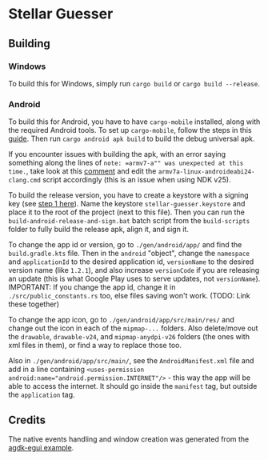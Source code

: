 # Stellar Guesser

## Building
### Windows
To build this for Windows, simply run `cargo build` or `cargo build --release`.

### Android
To build this for Android, you have to have `cargo-mobile` installed, along with the required Android tools. To set up `cargo-mobile`, follow the steps in this [guide](https://hackmd.io/XIcEwk4GSxy8APZhSa0UnA). Then run `cargo android apk build` to build the debug universal apk.

If you encounter issues with building the apk, with an error saying something along the lines of `note: =armv7-a"" was unexpected at this time.`, take look at this [comment](https://github.com/android/ndk/issues/1856#issuecomment-1542248775) and edit the `armv7a-linux-androideabi24-clang.cmd` script accordingly (this is an issue when using NDK v25).

To build the release version, you have to create a keystore with a signing key (see [step 1 here](https://stackoverflow.com/a/40064199)). Name the keystore `stellar-guesser.keystore` and place it to the root of the project (next to this file). Then you can run the `build-android-release-and-sign.bat` batch script from the `build-scripts` folder to fully build the release apk, align it, and sign it.

To change the app id or version, go to `./gen/android/app/` and find the `build.gradle.kts` file. Then in the `android` "object", change the `namespace` and `applicationId` to the desired application id, `versionName` to the desired version name (like `1.2.1`), and also increase `versionCode` if you are releasing an update (this is what Google Play uses to serve updates, not `versionName`). IMPORTANT: If you change the app id, change it in `./src/public_constants.rs` too, else files saving won't work. (TODO: Link these together)

To change the app icon, go to `./gen/android/app/src/main/res/` and change out the icon in each of the `mipmap-...` folders. Also delete/move out the `drawable`, `drawable-v24`, and `mipmap-anydpi-v26` folders (the ones with xml files in them), or find a way to replace those too.

Also in `./gen/android/app/src/main/`, see the `AndroidManifest.xml` file and add in a line containing `<uses-permission android:name="android.permission.INTERNET"/>` - this way the app will be able to access the internet. It should go inside the `manifest` tag, but outside the `application` tag.

## Credits
The native events handling and window creation was generated from the [agdk-egui example](https://github.com/rust-mobile/rust-android-examples).